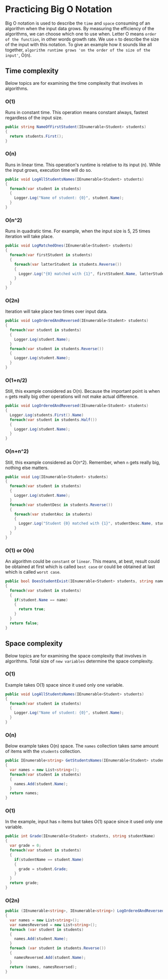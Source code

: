 # Practicing Big O Notation

Big O notation is used to describe the `time` and `space` consuming of an algorithm when the input data grows.
By measuring the efficiency of the algorithms, we can choose which one to use when.
Letter O means `order of the function`, in other words growth rate.
We use `n` to describe the size of the input with this notation.
To give an example how it sounds like all together, `algorithm runtime grows 'on the order of the size of the input'`, O(n).

## Time complexity

Below topics are for examining the time complexity that involves in algorithms.

### O(1)

Runs in constant time.
This operation means constant always, fastest regardless of the input size.

```csharp
public string NameOfFirstStudent(IEnumerable<Student> students)
{
  return students.First();
}
```

### O(n)

Runs in linear time.
This operation's runtime is relative to its input (n).
While the input grows, execution time will do so.

```csharp
public void LogAllStudentsNames(IEnumerable<Student> students)
{
  foreach(var student in students)
  {
    Logger.Log("Name of student: {0}", student.Name);
  }
}
```

### O(n^2)

Runs in quadratic time.
For example, when the input size is 5, 25 times iteration will take place.

```csharp
public void LogMatchedOnes(IEnumerable<Student> students)
{
  foreach(var firstStudent in students)
  {
    foreach(var latterStudent in students.Reverse())
    {
      Logger.Log("{0} matched with {1}", firstStudent.Name, latterStudent.Name);
    }
  }
}
```

### O(2n)

Iteration will take place two times over input data.

```csharp
public void LogOrderedAndReversed(IEnumerable<Student> students)
{
  foreach(var student in students)
  {
    Logger.Log(student.Name);
  }
  foreach(var student in students.Reverse())
  {
    Logger.Log(student.Name);
  }
}
```

### O(1+n/2)

Still, this example considered as O(n).
Because the important point is when `n` gets really big other operations will not make actual difference.

```csharp
public void LogOrderedAndReversed(IEnumerable<Student> students)
{
  Logger.Log(students.First().Name)
  foreach(var student in students.Half())
  {
    Logger.Log(student.Name);
  }
}
```

### O(n+n^2)

Still, this example considered as O(n^2).
Remember, when `n` gets really big, nothing else matters.

```csharp
public void Log(IEnumerable<Student> students)
{
  foreach(var student in students)
  {
    Logger.Log(student.Name);
  }
  foreach(var studentDesc in students.Reverse())
  {
    foreach(var studentAsc in students)
    {
      Logger.Log("Student {0} matched with {1}", studentDesc.Name, studentAsc.Name);
    }
  }
}
```

### O(1) or O(n)

An algorithm could be `constant` or `linear`.
This means, at best, result could be obtained at first which is called `best case`
or could be obtained at last which is called `worst case`.

```csharp
public bool DoesStudentExist(IEnumerable<Student> students, string name)
{
  foreach(var student in students)
  {
    if(student.Name == name)
    {
      return true;
    }
  }
  return false;
}
```

## Space complexity

Below topics are for examining the space complexity that involves in algorithms.
Total size of `new variables` determine the space complexity.

### O(1)

Example takes O(1) space since it used only one variable.

```csharp
public void LogAllStudentsNames(IEnumerable<Student> students)
{
  foreach(var student in students)
  {
    Logger.Log("Name of student: {0}", student.Name);
  }
}
```

### O(n)

Below example takes O(n) space.
The `names` collection takes same amount of items with the `students` collection.

```csharp
public IEnumerable<string> GetStudentsNames(IEnumerable<Student> students)
{
  var names = new List<string>();
  foreach(var student in students)
  {
    names.Add(student.Name);
  }
  return names;
}
```

### O(1)

In the example, input has `n` items but takes O(1) space since it used only one variable.

```csharp
public int Grade(IEnumerable<Student> students, string studentName)
{
  var grade = 0;
  foreach(var student in students)
  {
    if(studentName == student.Name)
    {
      grade = student.Grade;
    }
  }
  return grade;
}
```

### O(2n)

```csharp
public (IEnumerable<string>, IEnumerable<string>) LogOrderedAndReversed(IEnumerable<Student> students)
{
  var names = new List<string>();
  var namesReversed = new List<string>();
  foreach (var student in students)
  {
    names.Add(student.Name);
  }
  foreach (var student in students.Reverse())
  {
    namesReversed.Add(student.Name);
  }
  return (names, namesReversed);
}
```
